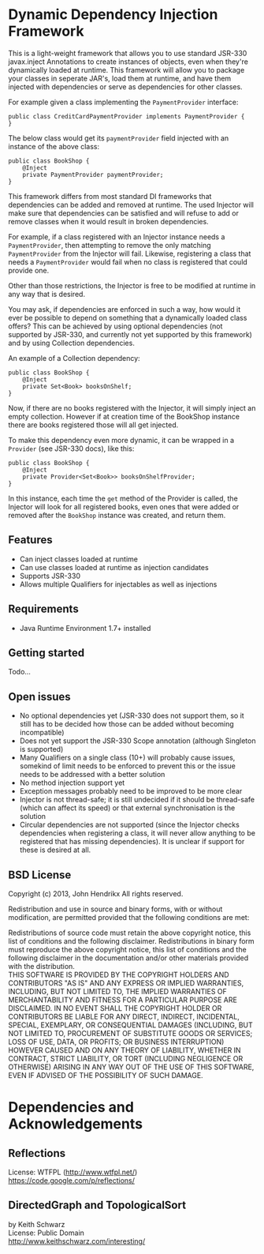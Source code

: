 Dynamic Dependency Injection Framework
======================================

This is a light-weight framework that allows you to use standard JSR-330 javax.inject 
Annotations to create instances of objects, even when they're dynamically loaded at 
runtime.  This framework will allow you to package your classes in seperate JAR's,
load them at runtime, and have them injected with dependencies or serve as dependencies
for other classes.

For example given a class implementing the `PaymentProvider` interface:

    public class CreditCardPaymentProvider implements PaymentProvider {
    }

The below class would get its `paymentProvider` field injected with an instance of
the above class:

    public class BookShop {
        @Inject
        private PaymentProvider paymentProvider;
    }

This framework differs from most standard DI frameworks that dependencies can be
added and removed at runtime.  The used Injector will make sure that dependencies can
be satisfied and will refuse to add or remove classes when it would result in broken
dependencies.

For example, if a class registered with an Injector instance needs a `PaymentProvider`, 
then attempting to remove the only matching `PaymentProvider` from the Injector will 
fail.  Likewise, registering a class that needs a `PaymentProvider` would fail when no 
class is registered that could provide one.

Other than those restrictions, the Injector is free to be modified at runtime in any
way that is desired.

You may ask, if dependencies are enforced in such a way, how would it ever be possible
to depend on something that a dynamically loaded class offers?  This can be achieved by
using optional dependencies (not supported by JSR-330, and currently not yet supported
by this framework) and by using Collection dependencies.

An example of a Collection dependency:

    public class BookShop {
        @Inject
        private Set<Book> booksOnShelf;
    }
    
Now, if there are no books registered with the Injector, it will simply inject an
empty collection.  However if at creation time of the BookShop instance there are 
books registered those will all get injected.

To make this dependency even more dynamic, it can be wrapped in a `Provider` (see
JSR-330 docs), like this:

    public class BookShop {
        @Inject
        private Provider<Set<Book>> booksOnShelfProvider;
    }
    
In this instance, each time the `get` method of the Provider is called, the Injector
will look for all registered books, even ones that were added or removed after the
`BookShop` instance was created, and return them.

Features
--------
* Can inject classes loaded at runtime
* Can use classes loaded at runtime as injection candidates
* Supports JSR-330
* Allows multiple Qualifiers for injectables as well as injections

Requirements
------------
* Java Runtime Environment 1.7+ installed

Getting started
---------------
Todo...

Open issues
-----------
* No optional dependencies yet (JSR-330 does not support them, so it still has to be decided how those can be added without becoming incompatible)
* Does not yet support the JSR-330 Scope annotation (although Singleton is supported)
* Many Qualifiers on a single class (10+) will probably cause issues, somekind of limit needs to be enforced to prevent this or the issue needs to be addressed with a better solution
* No method injection support yet
* Exception messages probably need to be improved to be more clear
* Injector is not thread-safe; it is still undecided if it should be thread-safe (which can affect its speed) or that external synchronisation is the solution
* Circular dependencies are not supported (since the Injector checks dependencies when registering a class, it will never allow anything to be registered that has missing dependencies).  It is unclear if support for these is desired at all.

BSD License
-----------
Copyright (c) 2013, John Hendrikx
All rights reserved.

Redistribution and use in source and binary forms, with or without modification, are permitted provided that the following conditions are met:

Redistributions of source code must retain the above copyright notice, this list of conditions and the following disclaimer.
Redistributions in binary form must reproduce the above copyright notice, this list of conditions and the following disclaimer in the documentation and/or other materials provided with the distribution.  
THIS SOFTWARE IS PROVIDED BY THE COPYRIGHT HOLDERS AND CONTRIBUTORS "AS IS" AND ANY EXPRESS OR IMPLIED WARRANTIES, INCLUDING, BUT NOT LIMITED TO, THE IMPLIED WARRANTIES OF MERCHANTABILITY AND FITNESS FOR A PARTICULAR PURPOSE ARE DISCLAIMED. IN NO EVENT SHALL THE COPYRIGHT HOLDER OR CONTRIBUTORS BE LIABLE FOR ANY DIRECT, INDIRECT, INCIDENTAL, SPECIAL, EXEMPLARY, OR CONSEQUENTIAL DAMAGES (INCLUDING, BUT NOT LIMITED TO, PROCUREMENT OF SUBSTITUTE GOODS OR SERVICES; LOSS OF USE, DATA, OR PROFITS; OR BUSINESS INTERRUPTION) HOWEVER CAUSED AND ON ANY THEORY OF LIABILITY, WHETHER IN CONTRACT, STRICT LIABILITY, OR TORT (INCLUDING NEGLIGENCE OR OTHERWISE) ARISING IN ANY WAY OUT OF THE USE OF THIS SOFTWARE, EVEN IF ADVISED OF THE POSSIBILITY OF SUCH DAMAGE.

Dependencies and Acknowledgements
=================================

Reflections
-----------
License: WTFPL (http://www.wtfpl.net/)  
https://code.google.com/p/reflections/

DirectedGraph and TopologicalSort
---------------------------------
by Keith Schwarz  
License: Public Domain  
http://www.keithschwarz.com/interesting/